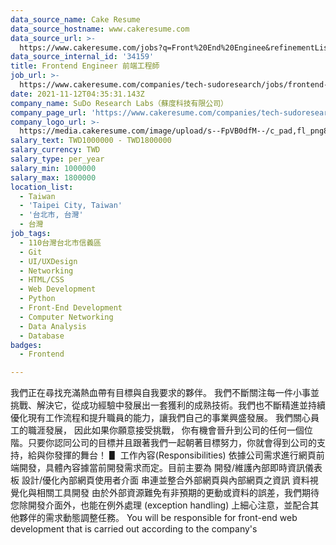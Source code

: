 ```yaml
---
data_source_name: Cake Resume
data_source_hostname: www.cakeresume.com
data_source_url: >-
  https://www.cakeresume.com/jobs?q=Front%20End%20Enginee&refinementList[lang_name][0]=E[…]tech_front-end-development&range[salary_range][min]=1000000
data_source_internal_id: '34159'
title: Frontend Engineer 前端工程師
job_url: >-
  https://www.cakeresume.com/companies/tech-sudoresearch/jobs/frontend-web-engineer
date: 2021-11-12T04:35:31.143Z
company_name: SuDo Research Labs（蘇度科技有限公司）
company_page_url: 'https://www.cakeresume.com/companies/tech-sudoresearch'
company_logo_url: >-
  https://media.cakeresume.com/image/upload/s--FpVB0dfM--/c_pad,fl_png8,h_200,w_200/v1648031400/ep8qaonfyphbzcctkyr8.png
salary_text: TWD1000000 - TWD1800000
salary_currency: TWD
salary_type: per_year
salary_min: 1000000
salary_max: 1800000
location_list:
  - Taiwan
  - 'Taipei City, Taiwan'
  - '台北市, 台灣'
  - 台灣
job_tags:
  - 110台灣台北市信義區
  - Git
  - UI/UXDesign
  - Networking
  - HTML/CSS
  - Web Development
  - Python
  - Front-End Development
  - Computer Networking
  - Data Analysis
  - Database
badges:
  - Frontend

---
```


我們正在尋找充滿熱血帶有目標與自我要求的夥伴。 我們不斷關注每一件小事並挑戰、解決它，從成功經驗中發展出一套獲利的成熟技術。我們也不斷精進並持續優化現有工作流程和提升職員的能力，讓我們自己的事業興盛發展。 我們關心員工的職涯發展， 因此如果你願意接受挑戰， 你有機會晉升到公司的任何一個位階。只要你認同公司的目標并且跟著我們一起朝著目標努力，你就會得到公司的支持，給與你發揮的舞台！ ▋ 工作內容(Responsibilities) 依據公司需求進行網頁前端開發，具體內容據當前開發需求而定。目前主要為 開發/維護內部即時資訊儀表板 設計/優化內部網頁使用者介面 串連並整合外部網頁與內部網頁之資訊 資料視覺化與相關工具開發 由於外部資源難免有非預期的更動或資料的誤差，我們期待您除開發介面外，也能在例外處理 (exception handling) 上細心注意，並配合其他夥伴的需求動態調整任務。 You will be responsible for front-end web development that is carried out according to the company's